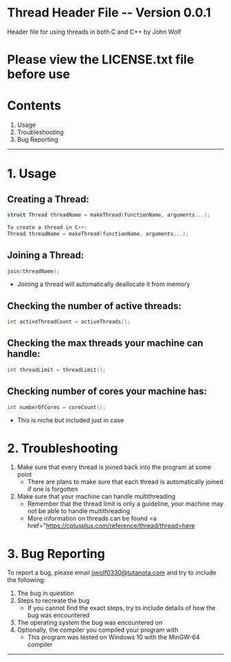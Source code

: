 # Thread Header File -- Version 0.0.1
Header file for using threads in both C and C++ by John Wolf

# Please view the LICENSE.txt file before use

# Contents
1. Usage
2. Troubleshooting
3. Bug Reporting
***
# 1. Usage
## Creating a Thread:
``` c
struct Thread threadName = makeThread(functionName, arguments...);
```
``` cpp
To create a thread in C++:
Thread threadName = makeThread(functionName, arguments...);
```
## Joining a Thread:
``` c
join(threadName);
```
* Joining a thread will automatically deallocate it from memory
## Checking the number of active threads:
``` c
int activeThreadCount = activeThreads();
```
## Checking the max threads your machine can handle:
``` c
int threadLimit = threadLimit();
```
## Checking number of cores your machine has:
``` c
int numberOfCores = coreCount();
```
* This is niche but included just in case
# 2. Troubleshooting
1. Make sure that every thread is joined back into the program at some point
	* There are plans to make sure that each thread is automatically joined if one is forgotten
2. Make sure that your machine can handle multithreading
	* Remember that the thread limit is only a guideline, your machine may not be able to handle multithreading
	* More information on threads can be found <a href="https://cplusplus.com/reference/thread/thread>here<a/>
# 3. Bug Reporting
To report a bug, please email jjwolf0330@tutanota.com and try to include the following:
1. The bug in question
2. Steps to recreate the bug
	* If you cannot find the exact steps, try to include details of how the bug was encountered
3. The operating system the bug was encountered on
4. Optionally, the compiler you compiled your program with
	* This program was tested on Windows 10 with the MinGW-64 compiler
***
